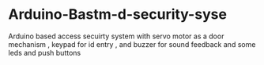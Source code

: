 # Arduino-Bastm-d-security-syse
Arduino based access secuirty system with servo motor as a door mechanism , keypad for id entry , and buzzer for sound feedback and some leds and push buttons 
